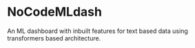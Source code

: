 # NoCodeMLdash
An ML dashboard with inbuilt features for text based data using transformers based architecture.
